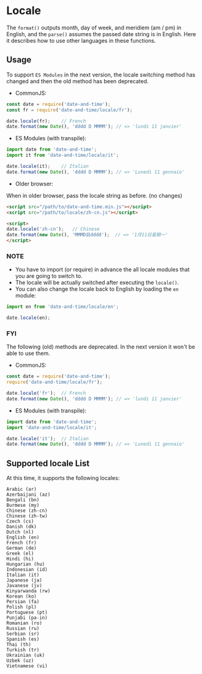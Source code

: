 # Locale

The `format()` outputs month, day of week, and meridiem (am / pm) in English, and the `parse()` assumes the passed date string is in English. Here it describes how to use other languages in these functions.

## Usage

To support `ES Modules` in the next version, the locale switching method has changed and then the old method has been deprecated.

- CommonJS:

```javascript
const date = require('date-and-time');
const fr = require('date-and-time/locale/fr');

date.locale(fr);    // French
date.format(new Date(), 'dddd D MMMM'); // => 'lundi 11 janvier'
```

- ES Modules (with transpile):

```javascript
import date from 'date-and-time';
import it from 'date-and-time/locale/it';

date.locale(it);    // Italian
date.format(new Date(), 'dddd D MMMM'); // => 'Lunedì 11 gennaio'
```

- Older browser:

When in older browser, pass the locale string as before. (no changes)

```html
<script src="/path/to/date-and-time.min.js"></script>
<script src="/path/to/locale/zh-cn.js"></script>

<script>
date.locale('zh-cn');   // Chinese
date.format(new Date(), 'MMMD日dddd');  // => '1月11日星期一'
</script>
```

### NOTE

- You have to import (or require) in advance the all locale modules that you are going to switch to.
- The locale will be actually switched after executing the `locale()`.
- You can also change the locale back to English by loading the `en` module:

```javascript
import en from 'date-and-time/locale/en';

date.locale(en);
```

### FYI

The following (old) methods are deprecated. In the next version it won't be able to use them.

- CommonJS:

```javascript
const date = require('date-and-time');
require('date-and-time/locale/fr');

date.locale('fr');  // French
date.format(new Date(), 'dddd D MMMM'); // => 'lundi 11 janvier'
```

- ES Modules (with transpile):

```javascript
import date from 'date-and-time';
import 'date-and-time/locale/it';

date.locale('it');  // Italian
date.format(new Date(), 'dddd D MMMM'); // => 'Lunedì 11 gennaio'
```

## Supported locale List

At this time, it supports the following locales:

```text
Arabic (ar)
Azerbaijani (az)
Bengali (bn)
Burmese (my)
Chinese (zh-cn)
Chinese (zh-tw)
Czech (cs)
Danish (dk)
Dutch (nl)
English (en)
French (fr)
German (de)
Greek (el)
Hindi (hi)
Hungarian (hu)
Indonesian (id)
Italian (it)
Japanese (ja)
Javanese (jv)
Kinyarwanda (rw)
Korean (ko)
Persian (fa)
Polish (pl)
Portuguese (pt)
Punjabi (pa-in)
Romanian (ro)
Russian (ru)
Serbian (sr)
Spanish (es)
Thai (th)
Turkish (tr)
Ukrainian (uk)
Uzbek (uz)
Vietnamese (vi)
```
